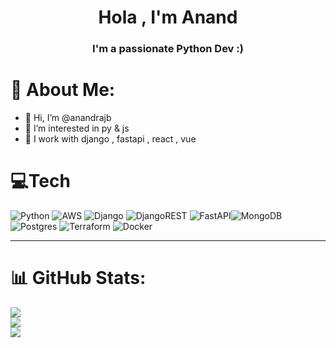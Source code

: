 <h1 align="center">Hola , I'm Anand</h1>
<h3 align="center">I'm a passionate Python Dev :) </h3>
         

# 💫 About Me:
- 👋 Hi, I’m @anandrajb
- 👀 I’m interested in py & js
- 🌱 I work with django , fastapi , react , vue 



# 💻Tech

![Python](https://img.shields.io/badge/python-3670A0?style=for-the-badge&logo=python&logoColor=ffdd54)
 ![AWS](https://img.shields.io/badge/AWS-%23FF9900.svg?style=for-the-badge&logo=amazon-aws&logoColor=white) ![Django](https://img.shields.io/badge/django-%23092E20.svg?style=for-the-badge&logo=django&logoColor=white) ![DjangoREST](https://img.shields.io/badge/DJANGO-REST-ff1709?style=for-the-badge&logo=django&logoColor=white&color=ff1709&labelColor=gray)  ![FastAPI](https://img.shields.io/badge/FastAPI-005571?style=for-the-badge&logo=fastapi)![MongoDB](https://img.shields.io/badge/MongoDB-%234ea94b.svg?style=for-the-badge&logo=mongodb&logoColor=white)![Postgres](https://img.shields.io/badge/postgres-%23316192.svg?style=for-the-badge&logo=postgresql&logoColor=white) ![Terraform](https://img.shields.io/badge/terraform-%235835CC.svg?style=for-the-badge&logo=terraform&logoColor=white) ![Docker](https://img.shields.io/badge/docker-%230db7ed.svg?style=for-the-badge&logo=docker&logoColor=white)


---
# 📊 GitHub Stats:
![](https://github-readme-stats.vercel.app/api?username=anandrajB&theme=dark&hide_border=false&include_all_commits=true&count_private=false)<br/>
![](https://github-readme-streak-stats.herokuapp.com/?user=anandrajB&theme=dark&hide_border=false)<br/>
![](https://github-readme-stats.vercel.app/api/top-langs/?username=anandrajB&theme=dark&hide_border=false&include_all_commits=true&count_private=false&layout=compact)



